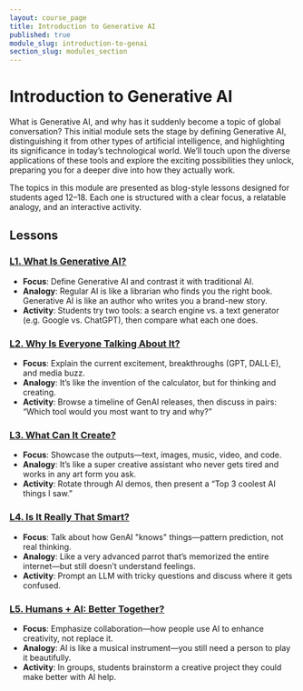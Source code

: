 ```yaml
---
layout: course_page
title: Introduction to Generative AI
published: true
module_slug: introduction-to-genai
section_slug: modules_section
---
```


# Introduction to Generative AI

What is Generative AI, and why has it suddenly become a topic of global conversation? This initial module sets the stage by defining Generative AI, distinguishing it from other types of artificial intelligence, and highlighting its significance in today’s technological world. We’ll touch upon the diverse applications of these tools and explore the exciting possibilities they unlock, preparing you for a deeper dive into how they actually work.

The topics in this module are presented as blog-style lessons designed for students aged 12–18. Each one is structured with a clear focus, a relatable analogy, and an interactive activity.

## Lessons

### [L1. What Is Generative AI?](1_what_is_genai.html)
- **Focus**: Define Generative AI and contrast it with traditional AI.
- **Analogy**: Regular AI is like a librarian who finds you the right book. Generative AI is like an author who writes you a brand-new story.
- **Activity**: Students try two tools: a search engine vs. a text generator (e.g. Google vs. ChatGPT), then compare what each one does.

### [L2. Why Is Everyone Talking About It?](2_why_is_genai_a_big_deal.html)
- **Focus**: Explain the current excitement, breakthroughs (GPT, DALL·E), and media buzz.
- **Analogy**: It’s like the invention of the calculator, but for thinking and creating.
- **Activity**: Browse a timeline of GenAI releases, then discuss in pairs: “Which tool would you most want to try and why?”

### [L3. What Can It Create?](3_what_can_genai_create.html)
- **Focus**: Showcase the outputs—text, images, music, video, and code.
- **Analogy**: It’s like a super creative assistant who never gets tired and works in any art form you ask.
- **Activity**: Rotate through AI demos, then present a “Top 3 coolest AI things I saw.”

### [L4. Is It Really That Smart?](4_is_genai_smart_or_not.html)
- **Focus**: Talk about how GenAI "knows" things—pattern prediction, not real thinking.
- **Analogy**: Like a very advanced parrot that’s memorized the entire internet—but still doesn’t understand feelings.
- **Activity**: Prompt an LLM with tricky questions and discuss where it gets confused.

### [L5. Humans + AI: Better Together?](5_humans_plus_ai.html)
- **Focus**: Emphasize collaboration—how people use AI to enhance creativity, not replace it.
- **Analogy**: AI is like a musical instrument—you still need a person to play it beautifully.
- **Activity**: In groups, students brainstorm a creative project they could make better with AI help.
